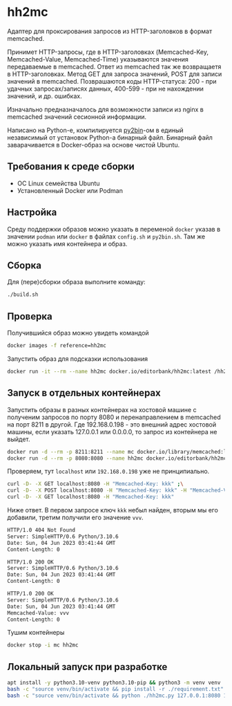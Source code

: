 # hh2mc

Адаптер для проксирования запросов из HTTP-заголовков в формат memcached.

Принимет HTTP-запросы, где в  HTTP-заголовках (Memcached-Key, Memcached-Value, Memcached-Time) указываются значения передаваемые в memcached.
Ответ из memcached так же возвращаетя в HTTP-заголовках.
Метод GET для запроса значений, POST для записи значений в memcached.
Позврашаются коды HTTP-статуса: 200 - при удачных запросах/записях данных, 400-599 - при не нахождении значений, и др. ошибках.

Изначально предназначалось для возможности записи из nginx в memcached значений сесионной информации.

Написано на Python-е, компилируется [py2bin](https://github.com/editorbank/py2bin)-ом в единый независимый от установок Python-а бинарный файл.
Бинарный файл заварачивается в Docker-образ на основе чистой Ubuntu.

## Требования к среде сборки

* ОС Linux семейства Ubuntu
* Установленный Docker или Podman

## Настройка

Среду поддержки образов можно указать в переменой `docker` указав в значении `podman` или `docker` в файлах `config.sh` и `py2bin.sh`.
Там же можно указать имя контейнера и образ.

## Сборка

Для (пере)сборки образа выполните команду:

```bash
./build.sh
```

## Проверка

Получившийся образ можно увидеть командой

```bash
docker images -f reference=hh2mc
```

Запустить образ для подсказки использования

```bash
docker run -it --rm --name hh2mc docker.io/editorbank/hh2mc:latest /hh2mc.bin --help
```

## Запуск в отдельных контейнерах

Запустить образы в разных контейнерах на хостовой машине с полученим запросов по порту 8080 и перенаправлением в memcached на порт 8211 в другой.
Где 192.168.0.198 - это внешний адрес хостовой машины, если указать 127.0.0.1 или 0.0.0.0, то запрос из контейнера не выйдет.

```bash
docker run -d --rm -p 8211:8211 --name mc docker.io/library/memcached:latest memcached -p 8211
docker run -d --rm -p 8080:8080 --name hh2mc docker.io/editorbank/hh2mc:latest /hh2mc.bin 0.0.0.0:8080 192.168.0.198:8211
```

Проверяем, тут `localhost` или `192.168.0.198` уже не принципиально.

```bash
curl -D- -X GET localhost:8080 -H "Memcached-Key: kkk" ;\
curl -D- -X POST localhost:8080 -H "Memcached-Key: kkk" -H "Memcached-Value: vvv" ;\
curl -D- -X GET localhost:8080 -H "Memcached-Key: kkk"
```

Ниже ответ. В первом запросе ключ `kkk` небыл найден, вторым мы его добавили, третим получили его значение `vvv`.

```bash
HTTP/1.0 404 Not Found
Server: SimpleHTTP/0.6 Python/3.10.6
Date: Sun, 04 Jun 2023 03:41:44 GMT
Content-Length: 0

HTTP/1.0 200 OK
Server: SimpleHTTP/0.6 Python/3.10.6
Date: Sun, 04 Jun 2023 03:41:44 GMT
Content-Length: 0

HTTP/1.0 200 OK
Server: SimpleHTTP/0.6 Python/3.10.6
Date: Sun, 04 Jun 2023 03:41:44 GMT
Memcached-Value: vvv
Content-Length: 0

```

Тушим контейнеры

```bash
docker stop -i mc hh2mc
```

## Локальный запуск при разработке

```bash
apt install -y python3.10-venv python3.10-pip && python3 -m venv venv
bash -c "source venv/bin/activate && pip install -r ./requirement.txt"
bash -c "source venv/bin/activate && python ./hh2mc.py 127.0.0.1:8080 127.0.0.1:8211"
```
